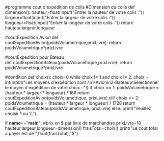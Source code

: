 #programme cout d'expedition de colis
#Dimension du colis
def dimension():
    hauteur=float(input("Entrer la hauteur de votre colis :"))
    largeur=float(input("Entrer la largeur de votre colis :"))
    longueur=float(input("Entrer la longeur de votre colis :"))
    return hauteur,largeur,longueur

#coutExpedition Avion
def coutExpeditionAvion(poidsVolumetrique,prixLivre):
    return poidsVolumetrique*prixLivre

#coutExpedition pour Bateau  
def coutExpeditionBateau(poidsVolumetrique,prixLivre):
    return poidsVolumetrique*prixLivre
    
#condition
def choix():
    choix=0
    while choix != 1 and choix != 2: choix = int(input("Les moyens d'expédition sont :\n1-Avion\n2-Bateau\nSélectionner le moyen d'expédition de votre choix : "))
    if choix == 1:
        poidsVolumetrique = (hauteur * largeur * longueur) / 166
        return coutExpeditionAvion(poidsVolumetrique, prixLivre)
    elif choix == 2:
        poidsVolumetrique = (hauteur * largeur * longueur) / 1728
        return coutExpeditionBateau(poidsVolumetrique, prixLivre)
    else:
        print("Veuillez choisir 1 ou 2.") 
           
if __name__=="__main__":
    #prix en $ par livre de marchandise
    prixLivre=10
    hauteur,largeur,longueur=dimension()
    fraisTotal=choix()
    print("Le cout total a payer est de ",float(fraisTotal),"$")  
